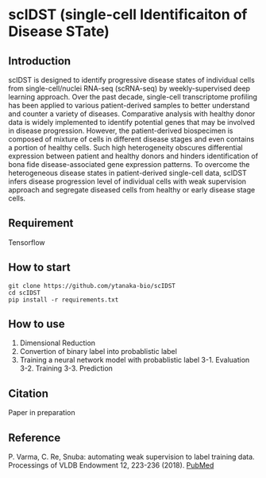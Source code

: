 # scIDST (single-cell Identificaiton of Disease STate)
## Introduction
scIDST is designed to identify progressive disease states of individual cells from single-cell/nuclei RNA-seq (scRNA-seq) by weekly-supervised deep learning approach. Over the past decade, single-cell transcriptome profiling has been applied to various patient-derived samples to better understand and counter a variety of diseases. Comparative analysis with healthy donor data is widely implemented to identify potential genes that may be involved in disease progression. However, the patient-derived biospecimen is composed of mixture of cells in different disease stages and even contains a portion of healthy cells. Such high heterogeneity obscures differential expression between patient and healthy donors and hinders identification of bona fide disease-associated gene expression patterns. To overcome the heterogeneous disease states in patient-derived single-cell data, scIDST infers disease progression level of individual cells with weak supervision approach and segregate diseased cells from healthy or early disease stage cells. 

## Requirement
Tensorflow

## How to start
```{r eval=FALSE}
git clone https://github.com/ytanaka-bio/scIDST
cd scIDST
pip install -r requirements.txt
```

## How to use
1. Dimensional Reduction
2. Convertion of binary label into probablistic label
3. Training a neural network model with probablistic label
3-1. Evaluation
3-2. Training
3-3. Prediction
## Citation
Paper in preparation

## Reference
P. Varma, C. Re, Snuba: automating weak supervision to label training data. Processings of VLDB Endowment 12, 223-236 (2018). [PubMed](https://pubmed.ncbi.nlm.nih.gov/31777681/)
